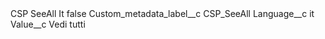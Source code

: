 <?xml version="1.0" encoding="UTF-8"?>
<CustomMetadata xmlns="http://soap.sforce.com/2006/04/metadata" xmlns:xsi="http://www.w3.org/2001/XMLSchema-instance" xmlns:xsd="http://www.w3.org/2001/XMLSchema">
    <label>CSP SeeAll It</label>
    <protected>false</protected>
    <values>
        <field>Custom_metadata_label__c</field>
        <value xsi:type="xsd:string">CSP_SeeAll</value>
    </values>
    <values>
        <field>Language__c</field>
        <value xsi:type="xsd:string">it</value>
    </values>
    <values>
        <field>Value__c</field>
        <value xsi:type="xsd:string">Vedi tutti</value>
    </values>
</CustomMetadata>
